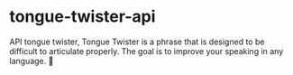 # tongue-twister-api
API tongue twister, Tongue Twister is a phrase that is designed to be difficult to articulate properly. The goal is to improve your speaking in any language.  :lips:

